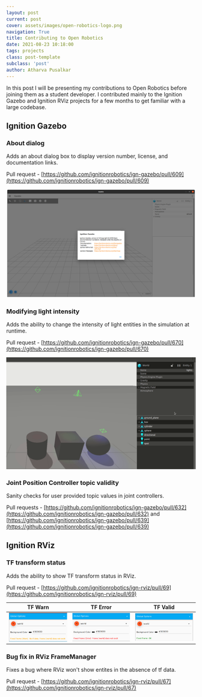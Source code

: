 ```yaml
---
layout: post
current: post
cover: assets/images/open-robotics-logo.png
navigation: True
title: Contributing to Open Robotics
date: 2021-08-23 10:18:00
tags: projects
class: post-template
subclass: 'post'
author: Atharva Pusalkar
---
```


In this post I will be presenting my contributions to Open Robotics before joining them as a student developer. I contributed mainly to the Ignition Gazebo and Ignition RViz projects for a few months to get familiar with a large codebase.

## Ignition Gazebo

### About dialog

Adds an about dialog box to display version number, license, and documentation links.

Pull request - [https://github.com/ignitionrobotics/ign-gazebo/pull/609](https://github.com/ignitionrobotics/ign-gazebo/pull/609)

![About dialog](assets/images/about_dialog.png)

### Modifying light intensity

Adds the ability to change the intensity of light entities in the simulation at runtime.

Pull request - [https://github.com/ignitionrobotics/ign-gazebo/pull/670](https://github.com/ignitionrobotics/ign-gazebo/pull/670)

![Light intensity](assets/images/light_intensity.gif)

### Joint Position Controller topic validity

Sanity checks for user provided topic values in joint controllers.

Pull requests - [https://github.com/ignitionrobotics/ign-gazebo/pull/632](https://github.com/ignitionrobotics/ign-gazebo/pull/632) and [https://github.com/ignitionrobotics/ign-gazebo/pull/639](https://github.com/ignitionrobotics/ign-gazebo/pull/639)

## Ignition RViz

### TF transform status

Adds the ability to show TF transform status in RViz.

Pull request - [https://github.com/ignitionrobotics/ign-rviz/pull/69](https://github.com/ignitionrobotics/ign-rviz/pull/69)

|TF Warn | TF Error | TF Valid |
| ----------- | ----------- | ---------- |
| ![](assets/images/rviz_tf_warn.png) | ![](assets/images/rviz_tf_error.png) | ![](assets/images/rviz_tf_valid.png) |

### Bug fix in RViz FrameManager

Fixes a bug where RViz won't show entites in the absence of tf data.

Pull request - [https://github.com/ignitionrobotics/ign-rviz/pull/67](https://github.com/ignitionrobotics/ign-rviz/pull/67)
